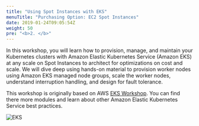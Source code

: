```yaml
---
title: "Using Spot Instances with EKS"
menuTitle: "Purchasing Option: EC2 Spot Instances"
date: 2019-01-24T09:05:54Z
weight: 50
pre: "<b>2. </b>"
---
```


In this workshop, you will learn how to provision, manage, and maintain your Kubernetes 
clusters with Amazon Elastic Kubernetes Service (Amazon EKS) at any scale on Spot Instances to architect for optimizations on cost and scale. 
We will dive deep using hands-on material to provision worker nodes using Amazon EKS managed node groups, scale the worker nodes, understand interruption handling, and design for fault tolerance.

This workshop is originally based on AWS [EKS Workshop](https://eksworkshop.com/). You can find 
there more modules and learn about other Amazon Elastic Kubernetes Service best practices.

![EKS](images/using_ec2_spot_instances_with_eks/3-service-animated.gif)

